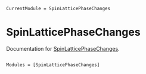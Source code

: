 ```@meta
CurrentModule = SpinLatticePhaseChanges
```

# SpinLatticePhaseChanges

Documentation for [SpinLatticePhaseChanges](https://github.com/ben/SpinLatticePhaseChanges.jl).

```@index
```

```@autodocs
Modules = [SpinLatticePhaseChanges]
```
